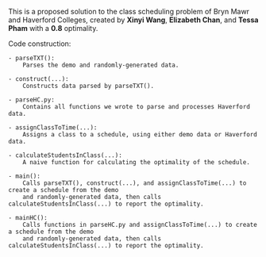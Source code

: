 This is a proposed solution to the class scheduling problem of Bryn Mawr and Haverford Colleges, created by **Xinyi Wang**, **Elizabeth Chan**, and **Tessa Pham** with a **0.8** optimality.

Code construction:

``` 
- parseTXT(): 
    Parses the demo and randomly-generated data.

- construct(...): 
    Constructs data parsed by parseTXT().

- parseHC.py: 
    Contains all functions we wrote to parse and processes Haverford data.

- assignClassToTime(...): 
    Assigns a class to a schedule, using either demo data or Haverford data.

- calculateStudentsInClass(...): 
    A naive function for calculating the optimality of the schedule.

- main(): 
    Calls parseTXT(), construct(...), and assignClassToTime(...) to create a schedule from the demo
    and randomly-generated data, then calls calculateStudentsInClass(...) to report the optimality.

- mainHC(): 
    Calls functions in parseHC.py and assignClassToTime(...) to create a schedule from the demo
    and randomly-generated data, then calls calculateStudentsInClass(...) to report the optimality.
```
